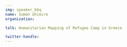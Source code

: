 ```yaml
---
img: speaker_bbq
name: Suman Ghimire
organization: 

talk: Humanitarian Mapping of Refugee Camp in Greece

twitter-handle:
---
```

